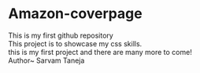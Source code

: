# Amazon-coverpage
This is my first github repository
<br>
This project is to showcase my css skills. 
<br>
this is my first project and there are many more to come!
<br>
Author~ Sarvam Taneja
